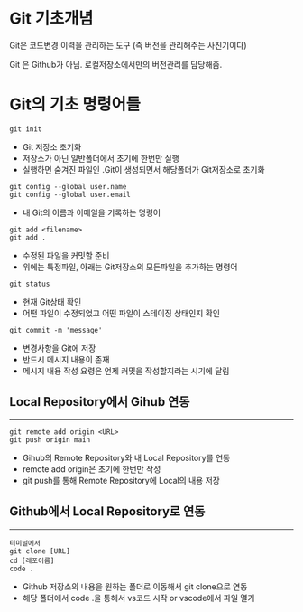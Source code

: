 # Git 기초개념
Git은 코드변경 이력을 관리하는 도구 (즉 버전을 관리해주는 사진기이다)

Git 은 Github가 아님. 로컬저장소에서만의 버전관리를 담당해줌.

# Git의 기초 명령어들

`git init` 
- Git 저장소 초기화
- 저장소가 아닌 일반폴더에서 초기에 한번만 실행
- 실행하면 숨겨진 파일인 .Git이 생성되면서 해당폴더가 Git저장소로 초기화

```
git config --global user.name
git config --global user.email
```
- 내 Git의 이름과 이메일을 기록하는 명령어

```
git add <filename>
git add .
```
- 수정된 파일을 커밋할 준비
- 위에는 특정파일, 아래는 Git저장소의 모든파일을 추가하는 명령어

`git status`

- 현재 Git상태 확인
- 어떤 파일이 수정되었고 어떤 파일이 스테이징 상태인지 확인

`git commit -m 'message' `

- 변경사항을 Git에 저장
- 반드시 메시지 내용이 존재
- 메시지 내용 작성 요령은 언제 커밋을 작성할지라는 시기에 달림 

## Local Repository에서 Gihub 연동
---
```
git remote add origin <URL>
git push origin main
```
- Gihub의 Remote Repository와 내 Local Repository를 연동
- remote add origin은 초기에 한번만 작성
- git push를 통해 Remote Repository에 Local의 내용 저장

## Github에서 Local Repository로 연동
--- 
```
터미널에서
git clone [URL]
cd [레포이름]
code .
```
- Github 저장소의 내용을 원하는 폴더로 이동해서 git clone으로 연동
- 해당 폴더에서 code .을 통해서 vs코드 시작 or vscode에서 파일 열기